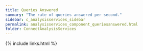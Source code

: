 ```yaml
---
title: Queries Answered
summary: "The rate of queries answered per second."
sidebar: c_analysisservices_sidebar
permalink: analysisservices_component_queriesanswered.html
folder: ConnectAnalysisServices
---
```




{% include links.html %}


﻿
